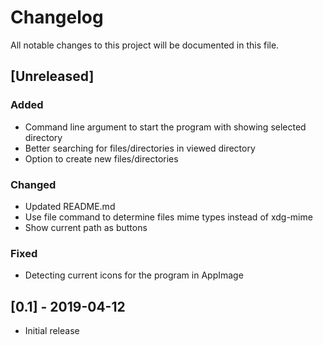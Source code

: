 # Changelog
All notable changes to this project will be documented in this file.

## [Unreleased]

### Added
- Command line argument to start the program with showing selected directory
- Better searching for files/directories in viewed directory
- Option to create new files/directories

### Changed
- Updated README.md
- Use file command to determine files mime types instead of xdg-mime
- Show current path as buttons

### Fixed
- Detecting current icons for the program in AppImage

## [0.1] - 2019-04-12
- Initial release
